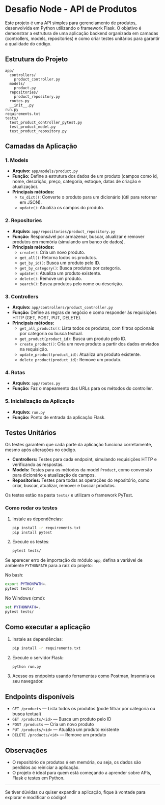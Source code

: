 # Desafio Node - API de Produtos

Este projeto é uma API simples para gerenciamento de produtos, desenvolvida em Python utilizando o framework Flask. O objetivo é demonstrar a estrutura de uma aplicação backend organizada em camadas (controllers, models, repositories) e como criar testes unitários para garantir a qualidade do código.

## Estrutura do Projeto

```
app/
  controllers/
    product_controller.py
  models/
    product.py
  repositories/
    product_repository.py
  routes.py
  __init__.py
run.py
requirements.txt
tests/
  test_product_controller_pytest.py
  test_product_model.py
  test_product_repository.py
```

## Camadas da Aplicação

### 1. Models

- **Arquivo:** `app/models/product.py`
- **Função:** Define a estrutura dos dados de um produto (campos como id, nome, descrição, preço, categoria, estoque, datas de criação e atualização).
- **Principais métodos:**
  - `to_dict()`: Converte o produto para um dicionário (útil para retornar em JSON).
  - `update()`: Atualiza os campos do produto.

### 2. Repositories

- **Arquivo:** `app/repositories/product_repository.py`
- **Função:** Responsável por armazenar, buscar, atualizar e remover produtos em memória (simulando um banco de dados).
- **Principais métodos:**
  - `create()`: Cria um novo produto.
  - `get_all()`: Retorna todos os produtos.
  - `get_by_id()`: Busca um produto pelo ID.
  - `get_by_category()`: Busca produtos por categoria.
  - `update()`: Atualiza um produto existente.
  - `delete()`: Remove um produto.
  - `search()`: Busca produtos pelo nome ou descrição.

### 3. Controllers

- **Arquivo:** `app/controllers/product_controller.py`
- **Função:** Define as regras de negócio e como responder às requisições HTTP (GET, POST, PUT, DELETE).
- **Principais métodos:**
  - `get_all_products()`: Lista todos os produtos, com filtros opcionais por categoria ou busca textual.
  - `get_product(product_id)`: Busca um produto pelo ID.
  - `create_product()`: Cria um novo produto a partir dos dados enviados na requisição.
  - `update_product(product_id)`: Atualiza um produto existente.
  - `delete_product(product_id)`: Remove um produto.

### 4. Rotas

- **Arquivo:** `app/routes.py`
- **Função:** Faz o mapeamento das URLs para os métodos do controller.

### 5. Inicialização da Aplicação

- **Arquivo:** `run.py`
- **Função:** Ponto de entrada da aplicação Flask.

## Testes Unitários

Os testes garantem que cada parte da aplicação funciona corretamente, mesmo após alterações no código.

- **Controllers:** Testes para cada endpoint, simulando requisições HTTP e verificando as respostas.
- **Models:** Testes para os métodos da model `Product`, como conversão para dicionário e atualização de campos.
- **Repositories:** Testes para todas as operações do repositório, como criar, buscar, atualizar, remover e buscar produtos.

Os testes estão na pasta `tests/` e utilizam o framework PyTest.

### Como rodar os testes

1. Instale as dependências:
   ```bash
   pip install -r requirements.txt
   pip install pytest
   ```
2. Execute os testes:
   ```bash
   pytest tests/
   ```

Se aparecer erro de importação do módulo `app`, defina a variável de ambiente `PYTHONPATH` para a raiz do projeto:

No bash:

```bash
export PYTHONPATH=.
pytest tests/
```

No Windows (cmd):

```cmd
set PYTHONPATH=.
pytest tests/
```

## Como executar a aplicação

1. Instale as dependências:
   ```bash
   pip install -r requirements.txt
   ```
2. Execute o servidor Flask:
   ```bash
   python run.py
   ```
3. Acesse os endpoints usando ferramentas como Postman, Insomnia ou seu navegador.

## Endpoints disponíveis

- `GET /products` — Lista todos os produtos (pode filtrar por categoria ou busca textual)
- `GET /products/<id>` — Busca um produto pelo ID
- `POST /products` — Cria um novo produto
- `PUT /products/<id>` — Atualiza um produto existente
- `DELETE /products/<id>` — Remove um produto

## Observações

- O repositório de produtos é em memória, ou seja, os dados são perdidos ao reiniciar a aplicação.
- O projeto é ideal para quem está começando a aprender sobre APIs, Flask e testes em Python.

---

Se tiver dúvidas ou quiser expandir a aplicação, fique à vontade para explorar e modificar o código!
